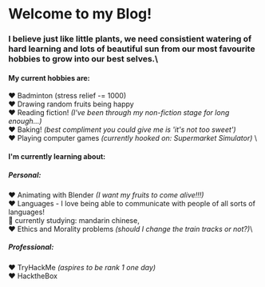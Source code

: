 # Welcome to my Blog! 

###  I believe just like little plants, we need consistient watering of **hard learning** and lots of beautiful sun from our most favourite **hobbies** to grow into our best selves.\

#### **My current hobbies are:**

❤️ Badminton (stress relief -= 1000) \
❤️ Drawing random fruits being happy \
❤️ Reading fiction! *(I've been through my non-fiction stage for long enough...)* \
❤️ Baking! *(best compliment you could give me is 'it's not too sweet')*\
❤️ Playing computer games *(currently hooked on: Supermarket Simulator)* \

####  **I'm currently learning about:**
##### **Personal:**
  ❤️ Animating with Blender *(I want my fruits to come alive!!!)*\
  ❤️ Languages - I love being able to communicate with people of all sorts of languages! \
    🖤 currently studying: mandarin chinese, \
  ❤️ Ethics and Morality problems *(should I change the train tracks or not?)*\
  


##### **Professional:**
  ❤️ TryHackMe *(aspires to be rank 1 one day)*\
  ❤️ HacktheBox 

